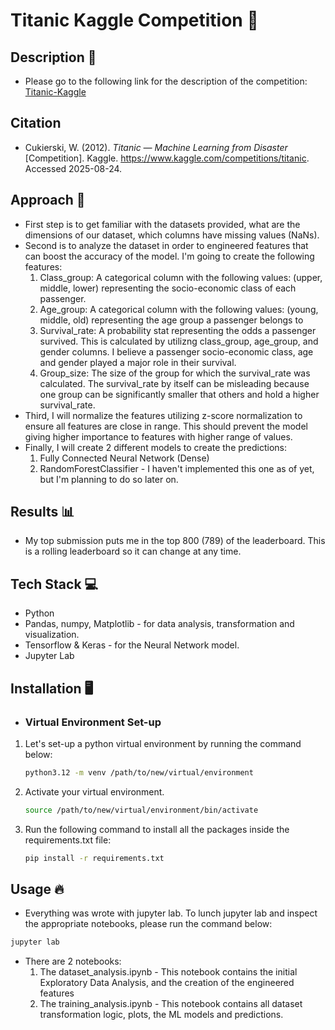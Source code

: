 # Titanic Kaggle Competition 🚀
## Description 📝
- Please go to the following link for the description of the competition: [Titanic-Kaggle](www.kaggle.com/competitions/titanic/overview/description)
## Citation
- Cukierski, W. (2012). *Titanic — Machine Learning from Disaster* [Competition]. Kaggle. <https://www.kaggle.com/competitions/titanic>. Accessed 2025-08-24.

## Approach 🧠
- First step is to get familiar with the datasets provided, what are the dimensions of our dataset, which columns have missing values (NaNs).
- Second is to analyze the dataset in order to engineered features that can boost the accuracy of the model. I'm going to create the following features:
  1. Class_group: A categorical column with the following values: (upper, middle, lower) representing the socio-economic class of each passenger.
  2. Age_group: A categorical column with the following values: (young, middle, old) representing the age group a passenger belongs to
  3. Survival_rate: A probability stat representing the odds a passenger survived. This is calculated by utilizng class_group, age_group, and gender columns. I believe a passenger socio-economic class, age and gender played a major role in their survival.
  4. Group_size: The size of the group for which the survival_rate was calculated. The survival_rate by itself can be misleading because one group can be significantly smaller that others and hold a higher survival_rate.
- Third, I will normalize the features utilizing z-score normalization to ensure all features are close in range. This should prevent the model giving higher importance to features with higher range of values.
- Finally, I will create 2 different models to create the predictions:
  1. Fully Connected Neural Network (Dense)
  2. RandomForestClassifier - I haven't implemented this one as of yet, but I'm planning to do so later on.

## Results 📊
- My top submission puts me in the top 800 (789) of the leaderboard. This is a rolling leaderboard so it can change at any time.

## Tech Stack 💻
- Python
- Pandas, numpy, Matplotlib - for data analysis, transformation and visualization.
- Tensorflow & Keras - for the Neural Network model.
- Jupyter Lab

## Installation 🖥️
- ### Virtual Environment Set-up
1. Let's set-up a python virtual environment by running the command below:
   ```bash
   python3.12 -m venv /path/to/new/virtual/environment
   ```
2. Activate your virtual environment.
   ```bash
   source /path/to/new/virtual/environment/bin/activate
   ```
3. Run the following command to install all the packages inside the requirements.txt file:
   ```bash
   pip install -r requirements.txt
   ```

## Usage 🔥
- Everything was wrote with jupyter lab. To lunch jupyter lab and inspect the appropriate notebooks, please run the command below:
```bash
jupyter lab
```
- There are 2 notebooks:
    1. The dataset_analysis.ipynb - This notebook contains the initial Exploratory Data Analysis, and the creation of the engineered features
    2. The training_analysis.ipynb - This notebook contains all dataset transformation logic, plots, the ML models and predictions.

